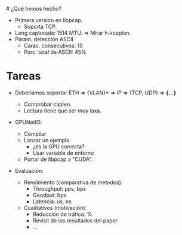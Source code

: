# ¿Qué hemos hecho?
- Primera versión en libpcap.
    - Soporta TCP.
- Long capturada: 1514 MTU. => Mirar h->caplen.
- Param. detección ASCII
    - Carac. consecutivos: 15
    - Porc. total de ASCII: 45%

# Tareas
- Deberíamos soportar ETH => {VLAN}* => IP => {TCP, UDP} => **{...}**
    - Comprobar caplen.
    - Lectura tiene que ser muy laxa.
- GPUNetIO: 
    - Compilar
    - Lanzar un ejemplo 
        - ¿es la GPU correcta?
        - Usar variable de entorno
    - Portar de libpcap a "CUDA".

- Evaluación:
    - Rendimiento (comparativa de metodos):
        - Throughput: pps, bps
        - Goodput: bps
        - Latencia: us, ns
    - Cualitativos (motivación):
        - Reducción de tráfico: %
        - Revisit de los resultados del paper
        - ... 